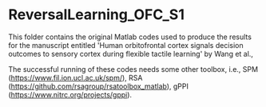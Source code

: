 # ReversalLearning_OFC_S1

This folder contains the original Matlab codes used to produce the results for the  manuscript entitled 'Human orbitofrontal cortex signals decision outcomes to sensory cortex during flexible tactile learning' by Wang et al., 

The successful running of these codes needs some other toolbox, i.e., SPM (https://www.fil.ion.ucl.ac.uk/spm/), RSA (https://github.com/rsagroup/rsatoolbox_matlab), gPPI (https://www.nitrc.org/projects/gppi). 
